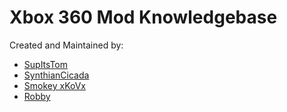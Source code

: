 # Xbox 360 Mod Knowledgebase
Created and Maintained by:
- [SupItsTom](https://github.com/SupItsTom)
- [SynthianCicada](https://github.com/SynthianCicada)
- [Smokey xKoVx](https://github.com/SmokeyxKoVx)
- [Robby](https://github.com/krqus)
